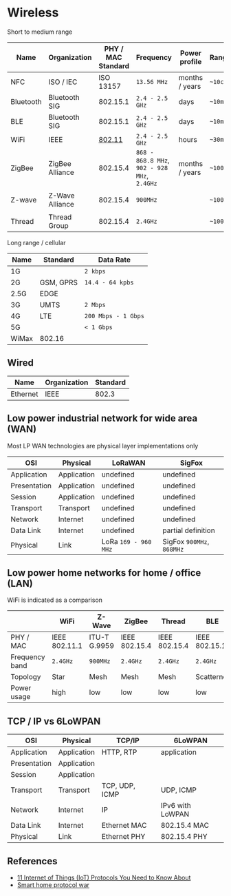 # Wireless

Short to medium range

| Name | Organization | PHY / MAC Standard | Frequency | Power profile | Range | Data rate | Topology
| --- | --- | --- | --- | --- | --- | --- | ---
| NFC | ISO / IEC | ISO 13157 | `13.56 MHz` | months / years | `~10cm` |
| Bluetooth | Bluetooth SIG | 802.15.1 | `2.4 - 2.5 GHz` | days | `~10m` |
| BLE | Bluetooth SIG | 802.15.1 | `2.4 - 2.5 GHz` | days | `~10m` | `1 Mbit/s` | Scatternet
| WiFi | IEEE | [802.11](https://en.wikipedia.org/wiki/IEEE_802.11) | `2.4 - 2.5 GHz` | hours | `~30m` | `54 Mbit/s` | Star
| ZigBee | ZigBee Alliance | 802.15.4 | `868 - 868.8 MHz`, <br> `902 - 928 MHz`,<br>`2.4GHz` | months / years | `~100m` | `250 kbit/s` | Mesh
| Z-wave | Z-Wave Alliance | 802.15.4 | `900MHz` | | `~100m` | `40 - 100 kbit/s` | Mesh
| Thread | Thread Group | 802.15.4 | `2.4GHz` | | `~100m` | `250 kbit/s` | Mesh

Long range / cellular

| Name  | Standard | Data Rate
| --- | --- | ---
| 1G |  | `2 kbps`
| 2G | GSM, GPRS |`14.4 - 64 kpbs`
| 2.5G | EDGE | |
| 3G | UMTS |`2 Mbps`
| 4G | LTE |`200 Mbps - 1 Gbps`
| 5G | |`< 1 Gbps`
| WiMax | 802.16 |

## Wired

| Name | Organization | Standard
| --- | --- | --- |
| Ethernet | IEEE | 802.3|

## Low power industrial network for wide area (WAN)

Most LP WAN technologies are physical layer implementations only

| OSI | Physical | LoRaWAN | SigFox
| --- | --- | --- | ---
| Application | Application | undefined | undefined
| Presentation | Application | undefined | undefined
| Session |  Application | undefined | undefined
| Transport | Transport | undefined | undefined
| Network | Internet | undefined | undefined
| Data Link | Internet | undefined| partial definition
| Physical | Link | LoRa `169 - 960 MHz` | SigFox `900MHz`, `868MHz`

## Low power home networks for home / office (LAN)

WiFi is indicated as a comparison

| | WiFi | Z-Wave | ZigBee | Thread | BLE
| --- | --- | --- | --- | --- | ---
| PHY / MAC | IEEE 802.11.1 | ITU-T G.9959 | IEEE 802.15.4 | IEEE 802.15.4 | IEEE 802.15.1
| Frequency band | `2.4GHz` | `900MHz` | `2.4GHz` | `2.4GHz` | `2.4GHz`
| Topology | Star | Mesh | Mesh | Mesh | Scatternet
| Power usage | high | low | low | low | low

## TCP / IP vs 6LoWPAN

| OSI | Physical | TCP/IP | 6LoWPAN
| --- | --- | --- | ---
| Application | Application | HTTP, RTP | application
| Presentation | Application |
| Session |  Application |
| Transport | Transport | TCP, UDP, ICMP | UDP, ICMP
| Network | Internet | IP | IPv6 with LoWPAN
| Data Link | Internet | Ethernet MAC | 802.15.4 MAC
| Physical | Link | Ethernet PHY | 802.15.4 PHY

## References

- [11 Internet of Things (IoT) Protocols You Need to Know About](http://www.rs-online.com/designspark/electronics/knowledge-item/eleven-internet-of-things-iot-protocols-you-need-to-know-about)
- [Smart home protocol war](http://www.iot-now.com/2015/08/10/35653-the-smart-home-radio-protocols-war/)
